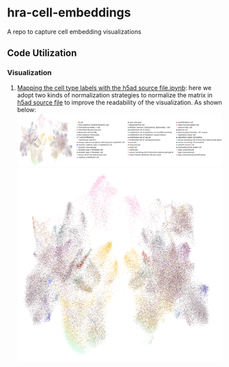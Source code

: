 # hra-cell-embeddings
A repo to capture cell embedding visualizations


## Code Utilization
### Visualization
1. [Mapping the cell type labels with the h5ad source file.ipynb](https://github.com/cns-iu/hra-cell-embeddings/blob/main/Mapping%20the%20cell%20type%20labels%20with%20h5ad%20source%20file.ipynb): here we adopt two kinds of normalization strategies to normalize the matrix in [h5ad source file](https://portal.hubmapconsortium.org/browse/dataset/176edb4b0e16059522f6f087576fbeec) to improve the readability of the visualization. As shown below:
   ![Example of the Visualization after normalization](img/vis-example-1.png)
   ![Example of the Visualization after normalization - Better view](img/vis-example-1-raw.png)
